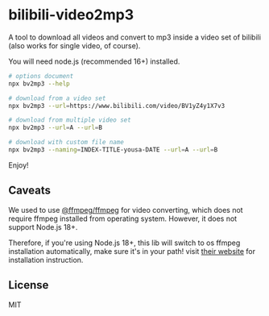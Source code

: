 # bilibili-video2mp3

A tool to download all videos and convert to mp3 inside a video set of bilibili (also works for single video, of course).

You will need node.js (recommended 16+) installed.

```bash
# options document
npx bv2mp3 --help

# download from a video set
npx bv2mp3 --url=https://www.bilibili.com/video/BV1yZ4y1X7v3

# download from multiple video set
npx bv2mp3 --url=A --url=B

# download with custom file name
npx bv2mp3 --naming=INDEX-TITLE-yousa-DATE --url=A --url=B
```

Enjoy!

## Caveats

We used to use [@ffmpeg/ffmpeg](https://github.com/ffmpegwasm/ffmpeg.wasm) for video converting, which does not require ffmpeg installed from operating system. However, it does not support Node.js 18+.

Therefore, if you're using Node.js 18+, this lib will switch to os ffmpeg installation automatically, make sure it's in your path! visit [their website](https://ffmpeg.org/) for installation instruction.

## License

MIT